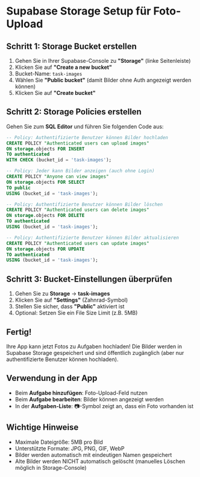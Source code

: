 # Supabase Storage Setup für Foto-Upload

## Schritt 1: Storage Bucket erstellen

1. Gehen Sie in Ihrer Supabase-Console zu **"Storage"** (linke Seitenleiste)
2. Klicken Sie auf **"Create a new bucket"**
3. Bucket-Name: `task-images`
4. Wählen Sie **"Public bucket"** (damit Bilder ohne Auth angezeigt werden können)
5. Klicken Sie auf **"Create bucket"**

## Schritt 2: Storage Policies erstellen

Gehen Sie zum **SQL Editor** und führen Sie folgenden Code aus:

```sql
-- Policy: Authentifizierte Benutzer können Bilder hochladen
CREATE POLICY "Authenticated users can upload images"
ON storage.objects FOR INSERT
TO authenticated
WITH CHECK (bucket_id = 'task-images');

-- Policy: Jeder kann Bilder anzeigen (auch ohne Login)
CREATE POLICY "Anyone can view images"
ON storage.objects FOR SELECT
TO public
USING (bucket_id = 'task-images');

-- Policy: Authentifizierte Benutzer können Bilder löschen
CREATE POLICY "Authenticated users can delete images"
ON storage.objects FOR DELETE
TO authenticated
USING (bucket_id = 'task-images');

-- Policy: Authentifizierte Benutzer können Bilder aktualisieren
CREATE POLICY "Authenticated users can update images"
ON storage.objects FOR UPDATE
TO authenticated
USING (bucket_id = 'task-images');
```

## Schritt 3: Bucket-Einstellungen überprüfen

1. Gehen Sie zu **Storage** → **task-images**
2. Klicken Sie auf **"Settings"** (Zahnrad-Symbol)
3. Stellen Sie sicher, dass **"Public"** aktiviert ist
4. Optional: Setzen Sie ein File Size Limit (z.B. 5MB)

## Fertig!

Ihre App kann jetzt Fotos zu Aufgaben hochladen! Die Bilder werden in Supabase Storage gespeichert und sind öffentlich zugänglich (aber nur authentifizierte Benutzer können hochladen).

## Verwendung in der App

- Beim **Aufgabe hinzufügen**: Foto-Upload-Feld nutzen
- Beim **Aufgabe bearbeiten**: Bilder können angezeigt werden
- In der **Aufgaben-Liste**: 📷-Symbol zeigt an, dass ein Foto vorhanden ist

## Wichtige Hinweise

- Maximale Dateigröße: 5MB pro Bild
- Unterstützte Formate: JPG, PNG, GIF, WebP
- Bilder werden automatisch mit eindeutigen Namen gespeichert
- Alte Bilder werden NICHT automatisch gelöscht (manuelles Löschen möglich in Storage-Console)

